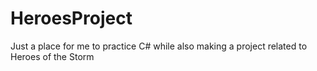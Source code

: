 # HeroesProject
Just a place for me to practice C# while also making a project related to Heroes of the Storm
